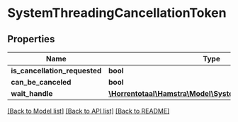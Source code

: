 # SystemThreadingCancellationToken

## Properties
Name | Type | Description | Notes
------------ | ------------- | ------------- | -------------
**is_cancellation_requested** | **bool** |  | [optional] 
**can_be_canceled** | **bool** |  | [optional] 
**wait_handle** | [**\Horrentotaal\Hamstra\Model\SystemThreadingWaitHandle**](SystemThreadingWaitHandle.md) |  | [optional] 

[[Back to Model list]](../README.md#documentation-for-models) [[Back to API list]](../README.md#documentation-for-api-endpoints) [[Back to README]](../README.md)


